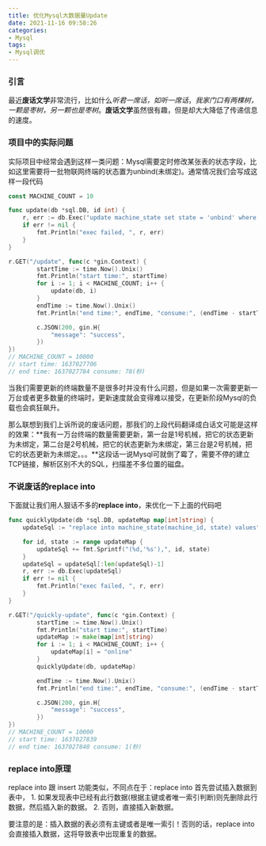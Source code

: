 ```yaml
---
title: 优化Mysql大数据量Update
date: 2021-11-16 09:58:26
categories:
- Mysql
tags:
- Mysql调优
---
```


### 引言

最近**废话文学**非常流行，比如什么*听君一席话，如听一席话*，*我家门口有两棵树，一颗是枣树，另一颗也是枣树*。**废话文学**虽然很有趣，但是却大大降低了传递信息的速度。

### 项目中的实际问题

实际项目中经常会遇到这样一类问题：Mysql需要定时修改某张表的状态字段，比如这里需要将一批物联网终端的状态置为unbind(未绑定)。通常情况我们会写成这样一段代码

```go
const MACHINE_COUNT = 10

func update(db *sql.DB, id int) {
	r, err := db.Exec("update machine_state set state = 'unbind' where machine_id = ?", id)
	if err != nil {
		fmt.Println("exec failed, ", r, err)
	}
}

r.GET("/update", func(c *gin.Context) {
		startTime := time.Now().Unix()
		fmt.Println("start time:", startTime)
		for i := 1; i < MACHINE_COUNT; i++ {
			update(db, i)
		}
		endTime := time.Now().Unix()
		fmt.Println("end time:", endTime, "consume:", (endTime - startTime))

		c.JSON(200, gin.H{
			"message": "success",
		})
})
// MACHINE_COUNT = 10000 
// start time: 1637027706
// end time: 1637027784 consume: 78(秒)
```

当我们需要更新的终端数量不是很多时并没有什么问题，但是如果一次需要更新一万台或者更多数量的终端时，更新速度就会变得难以接受，在更新阶段Mysql的负载也会疯狂飙升。

那么联想到我们上诉所说的废话问题，那我们的上段代码翻译成白话文可能是这样的效果：**我有一万台终端的数量需要更新，第一台是1号机械，把它的状态更新为未绑定，第二台是2号机械，把它的状态更新为未绑定，第三台是2号机械，把它的状态更新为未绑定。。。**这段话一说Mysql可就倒了霉了，需要不停的建立TCP链接，解析区别不大的SQL，扫描差不多位置的磁盘。

### 不说废话的replace into

下面就让我们用人狠话不多的**replace into**，来优化一下上面的代码吧

```go
func quicklyUpdate(db *sql.DB, updateMap map[int]string) {
	updateSql := "replace into machine_state(machine_id, state) values"

	for id, state := range updateMap {
		updateSql += fmt.Sprintf("(%d,'%s'),", id, state)
	}
	updateSql = updateSql[:len(updateSql)-1]
	r, err := db.Exec(updateSql)
	if err != nil {
		fmt.Println("exec failed, ", r, err)
	}
}

r.GET("/quickly-update", func(c *gin.Context) {
		startTime := time.Now().Unix()
		fmt.Println("start time:", startTime)
		updateMap := make(map[int]string)
		for i := 1; i < MACHINE_COUNT; i++ {
			updateMap[i] = "online"
		}
		quicklyUpdate(db, updateMap)

		endTime := time.Now().Unix()
		fmt.Println("end time:", endTime, "consume:", (endTime - startTime))

		c.JSON(200, gin.H{
			"message": "success",
		})
})
// MACHINE_COUNT = 10000
// start time: 1637027839
// end time: 1637027840 consume: 1(秒)
```

### replace into原理

replace into 跟 insert 功能类似，不同点在于：replace into 首先尝试插入数据到表中， 1. 如果发现表中已经有此行数据(根据主键或者唯一索引判断)则先删除此行数据，然后插入新的数据。 2. 否则，直接插入新数据。

要注意的是：插入数据的表必须有主键或者是唯一索引！否则的话，replace into 会直接插入数据，这将导致表中出现重复的数据。
